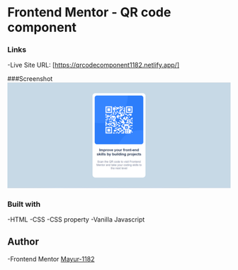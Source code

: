 # Frontend Mentor - QR code component

### Links
-Live Site URL:
[https://qrcodecomponent1182.netlify.app/]

###Screenshot
![](screenshot/qr%20code%20component.png)

### Built with
-HTML
-CSS
-CSS property
-Vanilla Javascript

## Author
-Frontend Mentor
[Mayur-1182](https://www.frontendmentor.io/profile/Mayur-1182)

